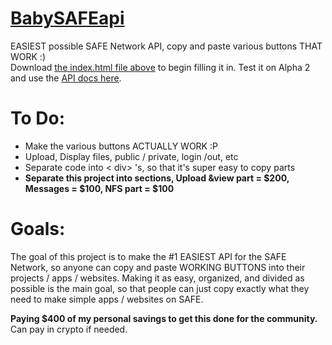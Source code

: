 # <a href="https://wgallo3.github.io/BabySAFEapi/">BabySAFEapi</a>
EASIEST possible SAFE Network API, copy and paste various buttons THAT WORK :)<br>
Download <a href="https://github.com/wgallo3/BabySAFEapi/blob/master/index.html">the index.html file above</a> to begin filling it in. Test it on Alpha 2 and use the <a href="http://docs.maidsafe.net/beaker-plugin-safe-app/">API docs here</a>.

# To Do:
 - Make the various buttons ACTUALLY WORK :P 
 - Upload, Display files, public / private, login /out, etc
 - Separate code into < div> 's, so that it's super easy to copy parts
 - **Separate this project into sections, Upload &view part = $200, Messages = $100, NFS part = $100**
 
# Goals:
The goal of this project is to make the #1 EASIEST API for the SAFE Network, so anyone can copy and paste WORKING BUTTONS into their projects / apps / websites. Making it as easy, organized, and divided as possible is the main goal, so that people can just copy exactly what they need to make simple apps / websites on SAFE.

**Paying $400 of my personal savings to get this done for the community.**
Can pay in crypto if needed.
